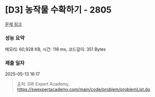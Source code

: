 # [D3] 농작물 수확하기 - 2805 

[문제 링크](https://swexpertacademy.com/main/code/problem/problemDetail.do?contestProbId=AV7GLXqKAWYDFAXB) 

### 성능 요약

메모리: 60,928 KB, 시간: 118 ms, 코드길이: 351 Bytes

### 제출 일자

2025-05-13 16:17



> 출처: SW Expert Academy, https://swexpertacademy.com/main/code/problem/problemList.do